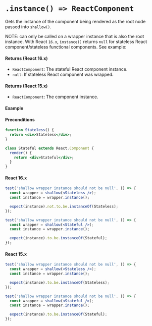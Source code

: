 # `.instance() => ReactComponent`

Gets the instance of the component being rendered as the root node passed into `shallow()`.

NOTE: can only be called on a wrapper instance that is also the root instance. With React `16.x`, `instance()` returns `null` for stateless React component/stateless functional components. See example:

#### Returns (React 16.x)

- `ReactComponent`: The stateful React component instance.
- `null`: If stateless React component was wrapped.

#### Returns (React 15.x)

- `ReactComponent`: The component instance.

#### Example

#### Preconditions
<!-- eslint react/prop-types: 0, react/prefer-stateless-function: 0 -->
```jsx
function Stateless() {
  return <div>Stateless</div>;
}

class Stateful extends React.Component {
  render() {
    return <div>Stateful</div>;
  }
}
```
#### React 16.x
```jsx
test('shallow wrapper instance should not be null', () => {
  const wrapper = shallow(<Stateless />);
  const instance = wrapper.instance();

  expect(instance).not.to.be.instanceOf(Stateless);
});

test('shallow wrapper instance should not be null', () => {
  const wrapper = shallow(<Stateful />);
  const instance = wrapper.instance();

  expect(instance).to.be.instanceOf(Stateful);
});
```
#### React 15.x
```jsx
test('shallow wrapper instance should not be null', () => {
  const wrapper = shallow(<Stateless />);
  const instance = wrapper.instance();

  expect(instance).to.be.instanceOf(Stateless);
});

test('shallow wrapper instance should not be null', () => {
  const wrapper = shallow(<Stateful />);
  const instance = wrapper.instance();

  expect(instance).to.be.instanceOf(Stateful);
});
```

